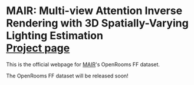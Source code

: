 # MAIR: Multi-view Attention Inverse Rendering with 3D Spatially-Varying Lighting Estimation <br>[Project page](https://bring728.github.io/mair.project/)


This is the official webpage for [MAIR](https://bring728.github.io/mair.project/)'s OpenRooms FF dataset.


The OpenRooms FF dataset will be released soon!
